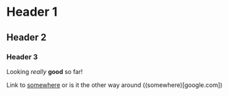 
# Header 1

## Header 2

### Header 3
Looking *really* **good** so far!

Link to [somewhere](google.com) or is it the other way around ((somewhere)[google.com])
